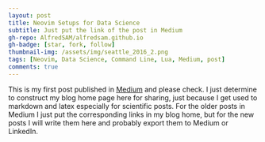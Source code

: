 ```yaml
---
layout: post
title: Neovim Setups for Data Science
subtitle: Just put the link of the post in Medium 
gh-repo: AlfredSAM/alfredsam.github.io
gh-badge: [star, fork, follow]
thumbnail-img: /assets/img/seattle_2016_2.png
tags: [Neovim, Data Science, Command Line, Lua, Medium, post]
comments: true
---
```


This is my first post published in [Medium](https://medium.com/geekculture/neovim-setups-for-data-science-5ea251e3735f) and please check. I just determine to construct my blog home page here for sharing, just because I get used to markdown and latex especially for scientific posts. For the older posts in Medium I just put the corresponding links in my blog home, but for the new posts I will write them here and probably export them to Medium or LinkedIn.

